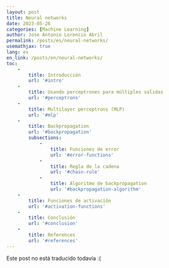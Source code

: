 ```yaml
---
layout: post
title: Neural networks
date: 2023-05-26
categories: [Machine Learning]
author: Jose Antonio Lorencio Abril
permalink: /posts/es/neural-networks/
usemathjax: true
lang: es
en_link: /posts/en/neural-networks/
toc:
    -
        title: Introducción
        url: '#intro'
    -
        title: Usando perceptrones para múltiples salidas
        url: '#perceptrons'
    -
        title: Multilayer perceptrons (MLP)
        url: '#mlp'
    -
        title: Backpropagation
        url: '#backpropagation'
        subsections:
            -
                title: Funciones de error
                url: '#error-functions'
            -
                title: Regla de la cadena
                url: '#chain-rule'
            -
                title: Algoritmo de backpropagation
                url: '#backpropagation-algorithm'
    -
        title: Funciones de activación
        url: '#activation-functions'
    -
        title: Conclusión
        url: '#conclusion'
    -
        title: References
        url: '#references'
---
```


Este post no está traducido todavía :(